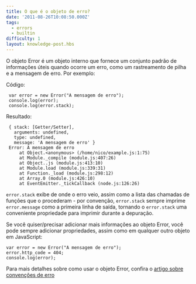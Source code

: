 ```yaml
---
title: O que é o objeto de erro?
date: '2011-08-26T10:08:50.000Z'
tags:
  - errors
  - builtin
difficulty: 1
layout: knowledge-post.hbs
---
```


O objeto Error é um objeto interno que fornece um conjunto padrão de informações úteis quando ocorre um erro, como um rastreamento de pilha e a mensagem de erro. Por exemplo:

Código:

     var error = new Error("A mensagem de erro");
     console.log(error);
     console.log(error.stack);

Resultado:

     { stack: [Getter/Setter],
       arguments: undefined,
       type: undefined,
       message: 'A mensagem de erro' }
     Error: A mensagem de erro
         at Object.<anonymous> (/home/nico/example.js:1:75)
         at Module._compile (module.js:407:26)
         at Object..js (module.js:413:10)
         at Module.load (module.js:339:31)
         at Function._load (module.js:298:12)
         at Array.0 (module.js:426:10)
         at EventEmitter._tickCallback (node.js:126:26)

`error.stack` exibe de onde o erro veio, assim como a lista das chamadas de funções que o procederam - por convenção, `error.stack` sempre imprime `error.message` como a primeira linha de saída, tornando o `error.stack` uma conveniente propriedade para imprimir durante a depuração.

Se você quiser/precisar adicionar mais informações ao objeto Error, você pode sempre adicionar propriedades, assim como em qualquer outro objeto em JavaScript:

    var error = new Error("A mensagem de erro");
    error.http_code = 404;
    console.log(error);

Para mais detalhes sobre como usar o objeto Error, confira o [artigo sobre convenções de erro](/articles/errors/what-are-the-error-conventions)
